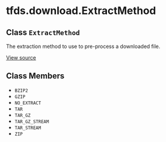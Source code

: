 <div itemscope itemtype="http://developers.google.com/ReferenceObject">
<meta itemprop="name" content="tfds.download.ExtractMethod" />
<meta itemprop="path" content="Stable" />
<meta itemprop="property" content="BZIP2"/>
<meta itemprop="property" content="GZIP"/>
<meta itemprop="property" content="NO_EXTRACT"/>
<meta itemprop="property" content="TAR"/>
<meta itemprop="property" content="TAR_GZ"/>
<meta itemprop="property" content="TAR_GZ_STREAM"/>
<meta itemprop="property" content="TAR_STREAM"/>
<meta itemprop="property" content="ZIP"/>
</div>

# tfds.download.ExtractMethod

## Class `ExtractMethod`

The extraction method to use to pre-process a downloaded file.

<a target="_blank" href=https://github.com/tensorflow/datasets/tree/master/tensorflow_datasets/core/download/resource.py>View
source</a>

<!-- Placeholder for "Used in" -->

## Class Members

*   `BZIP2` <a id="BZIP2"></a>
*   `GZIP` <a id="GZIP"></a>
*   `NO_EXTRACT` <a id="NO_EXTRACT"></a>
*   `TAR` <a id="TAR"></a>
*   `TAR_GZ` <a id="TAR_GZ"></a>
*   `TAR_GZ_STREAM` <a id="TAR_GZ_STREAM"></a>
*   `TAR_STREAM` <a id="TAR_STREAM"></a>
*   `ZIP` <a id="ZIP"></a>
